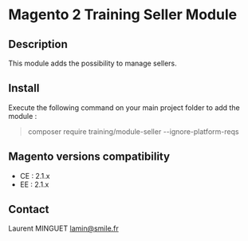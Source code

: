 Magento 2 Training Seller Module
================================

Description
-----------

This module adds the possibility to manage sellers.


Install
-------


Execute the following command on your main project folder to add the module :

> composer require training/module-seller --ignore-platform-reqs


Magento versions compatibility
------------------------------

* CE : 2.1.x
* EE : 2.1.x


Contact
-------

Laurent MINGUET <lamin@smile.fr>
